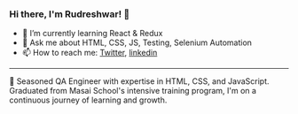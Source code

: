 ### Hi there, I'm Rudreshwar! 👋

- 🌱 I’m currently learning React & Redux
- 💬 Ask me about HTML, CSS, JS, Testing, Selenium Automation
- 📫 How to reach me: 
[Twitter](https://twitter.com/RudreshwarJha), [linkedin](https://www.linkedin.com/in/rudreshwar-jha-69a722154/)
___
🚀 Seasoned QA Engineer with expertise in HTML, CSS, and JavaScript. Graduated from Masai School's intensive training program, I'm on a continuous journey of learning and growth.

